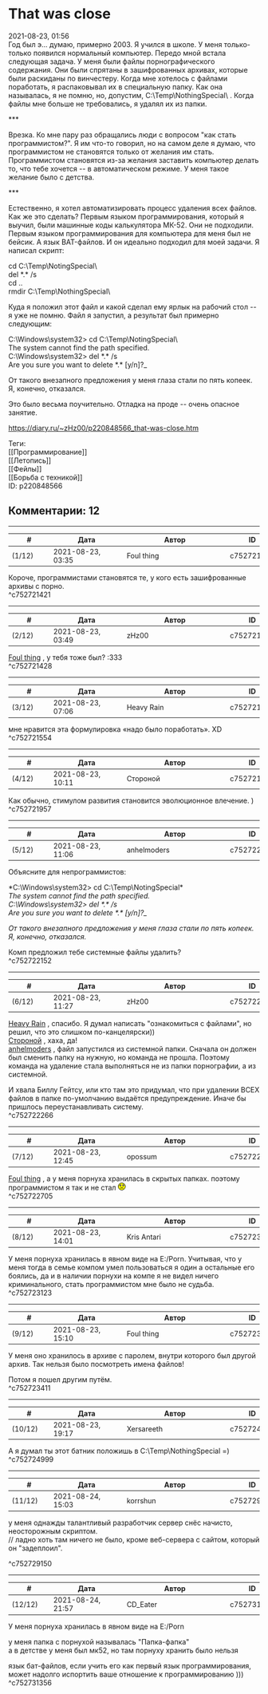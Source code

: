 That was close
==============

  
2021-08-23, 01:56  
 Год был э... думаю, примерно 2003. Я учился в школе. У меня только-только появился нормальный компьютер. Передо мной встала следующая задача. У меня были файлы порнографического содержания. Они были спрятаны в зашифрованных архивах, которые были раскиданы по винчестеру. Когда мне хотелось с файлами поработать, я распаковывал их в специальную папку. Как она называлась, я не помню, но, допустим, C:\Temp\NothingSpecial\ . Когда файлы мне больше не требовались, я удалял их из папки.   
   
 \*\*\*   
   
 Врезка. Ко мне пару раз обращались люди с вопросом "как стать программистом?". Я им что-то говорил, но на самом деле я думаю, что программистом не становятся только от желания им стать. Программистом становятся из-за желания заставить компьютер делать то, что тебе хочется -- в автоматическом режиме. У меня такое желание было с детства.   
   
 \*\*\*   
   
 Естественно, я хотел автоматизировать процесс удаления всех файлов. Как же это сделать? Первым языком программирования, который я выучил, были машинные коды калькулятора МК-52. Они не подходили. Первым языком программирования для компьютера для меня был не бейсик. А язык BAT-файлов. И он идеально подходил для моей задачи. Я написал скрипт:   
   
 cd C:\Temp\NotingSpecial\   
 del \*.\* /s   
 cd ..   
 rmdir C:\Temp\NothingSpecial\   
   
 Куда я положил этот файл и какой сделал ему ярлык на рабочий стол -- я уже не помню. Файл я запустил, а результат был примерно следующим:   
   
 C:\Windows\system32\> cd C:\Temp\NotingSpecial\   
 The system cannot find the path specified.   
 C:\Windows\system32\> del \*.\* /s   
 Are you sure you want to delete \*.\* [y/n]?\_   
   
 От такого внезапного предложения у меня глаза стали по пять копеек. Я, конечно, отказался.   
   
 Это было весьма поучительно. Отладка на проде -- очень опасное занятие.   
  
<https://diary.ru/~zHz00/p220848566_that-was-close.htm>  
  
Теги:  
[[Программирование]]  
[[Летопись]]  
[[Фейлы]]  
[[Борьба с техникой]]  
ID: p220848566  


Комментарии: 12
---------------

  


---



|         #         |              Дата              |                     Автор                     |           ID           |
| --- | --- | --- | --- |
| (1/12) | 2021-08-23, 03:35 | Foul thing | c752721421 |

  
 Короче, программистами становятся те, у кого есть зашифрованные архивы с порно.   
 ^c752721421

---



|         #         |              Дата              |                     Автор                     |           ID           |
| --- | --- | --- | --- |
| (2/12) | 2021-08-23, 03:49 | zHz00 | c752721428 |

  
  [Foul thing](https://foulthing.diary.ru "Temporary Internet Flies")  , у тебя тоже был? :333   
 ^c752721428

---



|         #         |              Дата              |                     Автор                     |           ID           |
| --- | --- | --- | --- |
| (3/12) | 2021-08-23, 07:06 | Heavy Rain | c752721554 |

  
 мне нравится эта формулировка «надо было поработать». XD   
 ^c752721554

---



|         #         |              Дата              |                     Автор                     |           ID           |
| --- | --- | --- | --- |
| (4/12) | 2021-08-23, 10:11 | Стороной | c752721957 |

  
 Как обычно, стимулом развития становится эволюционное влечение. )   
 ^c752721957

---



|         #         |              Дата              |                     Автор                     |           ID           |
| --- | --- | --- | --- |
| (5/12) | 2021-08-23, 11:06 | anhelmoders | c752722152 |

  
 Объясните для непрограммистов:   
   
  *C:\Windows\system32\> cd C:\Temp\NotingSpecial\*    
  *The system cannot find the path specified.*    
  *C:\Windows\system32\> del \*.\* /s*    
  *Are you sure you want to delete \*.\* [y/n]?\_*    
   
  *От такого внезапного предложения у меня глаза стали по пять копеек. Я, конечно, отказался.*    
   
 Комп предложил тебе системные файлы удалить?   
 ^c752722152

---



|         #         |              Дата              |                     Автор                     |           ID           |
| --- | --- | --- | --- |
| (6/12) | 2021-08-23, 11:27 | zHz00 | c752722266 |

  
  [Heavy Rain](https://kogacz.diary.ru "emotional weather report")  , спасибо. Я думал написать "ознакомиться с файлами", но решил, что это слишком по-канцелярски))   
  [Стороной](https://1047.diary.ru "Арфы нет - возьмите бубен!")  , хаха, да!   
  [anhelmoders](https://anhelmoders.diary.ru "No plans. Only wonders.")  , файл запустился из системной папки. Сначала он должен был сменить папку на нужную, но команда не прошла. Поэтому команда на удаление стала выполняться не из папки порнографии, а из системной.   
   
 И хвала Биллу Гейтсу, или кто там это придумал, что при удалении ВСЕХ файлов в папке по-умолчанию выдаётся предупреждение. Иначе бы пришлось переустанавливать систему.   
 ^c752722266

---



|         #         |              Дата              |                     Автор                     |           ID           |
| --- | --- | --- | --- |
| (7/12) | 2021-08-23, 12:45 | opossum | c752722705 |

  
  [Foul thing](https://foulthing.diary.ru "Temporary Internet Flies")  , а у меня порнуха хранилась в скрытых папках. поэтому программистом я так и не стал ![:(](pics/1146.gif)   
 ^c752722705

---



|         #         |              Дата              |                     Автор                     |           ID           |
| --- | --- | --- | --- |
| (8/12) | 2021-08-23, 14:01 | Kris Antari | c752723123 |

  
 У меня порнуха хранилась в явном виде на E:/Porn. Учитывая, что у меня тогда в семье компом умел пользоваться я один а остальные его боялись, да и в наличии порнухи на компе я не видел ничего криминального, стать программистом мне было не судьба.   
 ^c752723123

---



|         #         |              Дата              |                     Автор                     |           ID           |
| --- | --- | --- | --- |
| (9/12) | 2021-08-23, 15:10 | Foul thing | c752723411 |

  
 У меня оно хранилось в архиве с паролем, внутри которого был другой архив. Так нельзя было посмотреть имена файлов!   
   
 Потом я пошел другим путём.   
 ^c752723411

---



|         #         |              Дата              |                     Автор                     |           ID           |
| --- | --- | --- | --- |
| (10/12) | 2021-08-23, 19:17 | Xersareeth | c752724999 |

  
 А я думал ты этот батник положишь в C:\Temp\NothingSpecial =)   
 ^c752724999

---



|         #         |              Дата              |                     Автор                     |           ID           |
| --- | --- | --- | --- |
| (11/12) | 2021-08-24, 15:03 | korrshun | c752729150 |

  
  у меня однажды талантливый разработчик сервер снёс начисто, неосторожным скриптом.   
 // ладно хоть там ничего не было, кроме веб-сервера с сайтом, который он "задеплоил". 

   
  

   
 ^c752729150

---



|         #         |              Дата              |                     Автор                     |           ID           |
| --- | --- | --- | --- |
| (12/12) | 2021-08-24, 21:57 | CD\_Eater | c752731356 |

  
  У меня порнуха хранилась в явном виде на E:/Porn    
   
 у меня папка с порнухой называлась "Папка-фапка"   
 а в детстве у меня был мк52, но там порнуху хранить было нельзя   
   
 язык бат-файлов, если учить его как первый язык программирования, может надолго испортить ваше отношение к программированию )))   
 ^c752731356